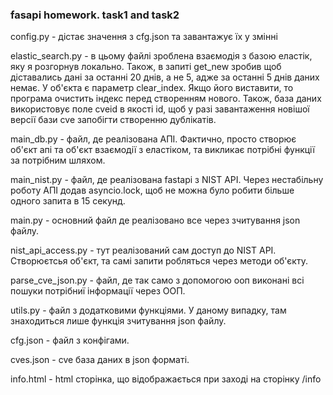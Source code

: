 ### fasapi homework. task1 and task2
config.py - дістає значення з cfg.json та завантажує їх у змінні

elastic_search.py - в цьому файлі зроблена взаємодія з базою еластік, яку я розгорнув локально. Також, в запиті get_new зробив щоб діставались дані за останні 20 днів, а не 5, адже за останні 5 днів даних немає. У об'єкта є параметр clear_index. Якщо його виставити, то програма очистить індекс перед створенням нового. Також, база даних використовує поле cveid в якості id, щоб у разі завантаження новішої версії бази cve запобігти створенню дублікатів.

main_db.py - файл, де реалізована АПІ. Фактично, просто створює об'єкт апі та об'єкт взаємодії з еластіком, та викликає потрібні функції за потрібним шляхом.

main_nist.py - файл, де реалізована fastapi з NIST API. Через нестабільну роботу АПІ додав asyncio.lock, щоб не можна було робити більше одного запита в 15 секунд.

main.py - основний файл де реалізовано все через зчитування json файлу.

nist_api_access.py - тут реалізований сам доступ до NIST API. Створюєтсья об'єкт, та самі запити робляться через методи об'єкту.

parse_cve_json.py - файл, де так само з допомогою ооп виконані всі пошуки потрібниї інформації через ООП.

utils.py - файл з додатковими функціями. У даному випадку, там знаходиться лише функція зчитування json файлу.


cfg.json - файл з конфігами.

cves.json - cve база даних в json форматі.

info.html - html сторінка, що відображається при заході на сторінку /info
